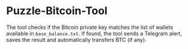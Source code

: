 # Puzzle-Bitcoin-Tool
The tool checks if the Bitcoin private key matches the list of wallets available in `base_balance.txt`. If found, the tool sends a Telegram alert, saves the result and automatically transfers BTC (if any).
